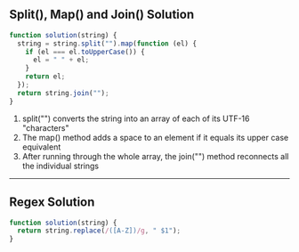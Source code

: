 ## Split(), Map() and Join() Solution

```js
function solution(string) {
  string = string.split("").map(function (el) {
    if (el === el.toUpperCase()) {
      el = " " + el;
    }
    return el;
  });
  return string.join("");
}
```

1. split("") converts the string into an array of each of its UTF-16 "characters"
2. The map() method adds a space to an element if it equals its upper case equivalent
3. After running through the whole array, the join("") method reconnects all the individual strings

---

## Regex Solution

```js
function solution(string) {
  return string.replace(/([A-Z])/g, " $1");
}
```
